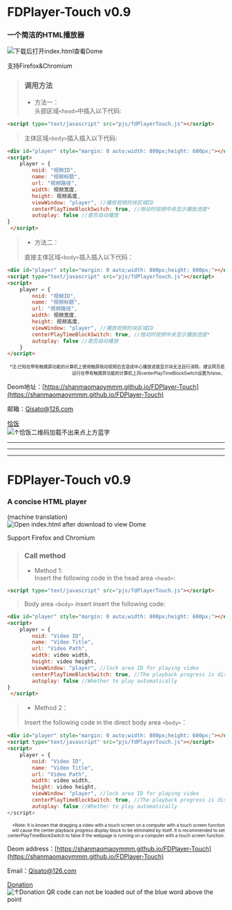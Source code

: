 # FDPlayer-Touch v0.9 
### 一个简洁的HTML播放器  
![下载后打开index.html查看Dome](https://shanmaomaoymmm.github.io/shanmoamoaymmmProjectDeomMedia/FDPlayer-Touch/img/img02.jpg)  
  
支持Firefox&Chromium  
  
>### 调用方法
>+ 方法一：  
>头部区域`<head>`中插入以下代码:  
>  
```html
<script type="text/javascript" src="pjs/fdPlayerTouch.js"></script>
```
>主体区域`<body>`插入插入以下代码:  
  
```html
<div id="player" style="margin: 0 auto;width: 800px;height: 600px;"></div>  
<script>  
	player = {  
		noid: "视频ID",  
		name: "视频标题",  
		url: "视频路径",  
		width: 视频宽度,  
		height: 视频高度,  
		viewWindow: "player", //播放视频的块区域ID  
		centerPlayTimeBlockSwitch: true, //拖动时视频中央显示播放进度*  
		autoplay: false //是否自动播放  
}  
 </script>
```
> + 方法二：  
>   
> 直接主体区域`<body>`插入插入以下代码：
   
```html
<div id="player" style="margin: 0 auto;width: 800px;height: 600px;"></div>  
<script type="text/javascript" src="pjs/fdPlayerTouch.js"></script>  
<script>  
	player = {  
		noid: "视频ID",  
		name: "视频标题",  
		url: "视频路径",  
		width: 视频宽度,  
		height: 视频高度,  
		viewWindow: "player", //播放视频的块区域ID  
		centerPlayTimeBlockSwitch: true, //拖动时视频中央显示播放进度*  
		autoplay: false //是否自动播放  
	}  
</script>
```
<p align="right">
<font size=1>
*注:已知在带有触摸屏功能的计算机上使用触屏拖动视频后会造成中心播放进度显示块无法自行消除。建议网页若运行在带有触摸屏功能的计算机上将centerPlayTimeBlockSwitch设置为false。
</font>
</p>

Deom地址：[https://shanmaomaoymmm.github.io/FDPlayer-Touch](https://shanmaomaoymmm.github.io/FDPlayer-Touch)  
  
邮箱：Qisato@126.com

[恰饭](https://shanmaomaoymmm.github.io/shanmoamoaymmmProjectDeomMedia/FDPlayer-Touch/img/img09.jpg)  
![↑恰饭二维码加载不出来点上方蓝字](https://shanmaomaoymmm.github.io/shanmoamoaymmmProjectDeomMedia/FDPlayer-Touch/img/img09.jpg)
***
***
***
# FDPlayer-Touch v0.9 
### A concise HTML player  
(machine translation)  
![Open index.html after download to view Dome](https://shanmaomaoymmm.github.io/shanmoamoaymmmProjectDeomMedia/FDPlayer-Touch/img/img02.jpg)  
  
Support Firefox and Chromium  
  
>### Call method
>+ Method 1:  
>Insert the following code in the head area `<head>`:  
>  
```html
<script type="text/javascript" src="pjs/fdPlayerTouch.js"></script>
```
>Body area `<body>` insert insert the following code:  
  
```html
<div id="player" style="margin: 0 auto;width: 800px;height: 600px;"></div>  
<script>  
	player = {  
		noid: "Video ID",  
		name: "Video Title",  
		url: "Video Path",  
		width: video width,  
		height: video height,  
		viewWindow: "player", //lock area ID for playing video  
		centerPlayTimeBlockSwitch: true, //The playback progress is displayed in the center of the video when dragging*  
		autoplay: false //Whether to play automatically  
}  
 </script>
```
> + Method 2：  
>   
> Insert the following code in the direct body area `<body>`：
   
```html
<div id="player" style="margin: 0 auto;width: 800px;height: 600px;"></div>  
<script type="text/javascript" src="pjs/fdPlayerTouch.js"></script>  
<script>  
	player = {  
		noid: "Video ID",  
		name: "Video Title",  
		url: "Video Path",  
		width: video width,  
		height: video height,  
		viewWindow: "player", //lock area ID for playing video  
		centerPlayTimeBlockSwitch: true, //The playback progress is displayed in the center of the video when dragging*  
		autoplay: false //Whether to play automatically  
</script>
```
<p align="right">
<font size=1>
*Note: It is known that dragging a video with a touch screen on a computer with a touch screen function will cause the center playback progress display block to be eliminated by itself. It is recommended to set centerPlayTimeBlockSwitch to false if the webpage is running on a computer with a touch screen function.
</font>
</p>

Deom address：[https://shanmaomaoymmm.github.io/FDPlayer-Touch](https://shanmaomaoymmm.github.io/FDPlayer-Touch)  
  
Email：Qisato@126.com

[Donation](https://shanmaomaoymmm.github.io/shanmoamoaymmmProjectDeomMedia/FDPlayer-Touch/img/img09.jpg)  
![↑Donation QR code can not be loaded out of the blue word above the point](https://shanmaomaoymmm.github.io/shanmoamoaymmmProjectDeomMedia/FDPlayer-Touch/img/img09.jpg)
